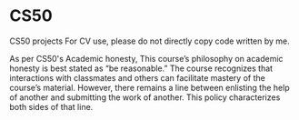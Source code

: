 # CS50
CS50 projects
For CV use, please do not directly copy code written by me.

As per CS50's Academic honesty,
This course’s philosophy on academic honesty is best stated as “be reasonable.” 
The course recognizes that interactions with classmates and others can facilitate mastery of the course’s material. 
However, there remains a line between enlisting the help of another and submitting the work of another. This policy characterizes both sides of that line.
